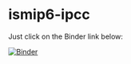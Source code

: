 # ismip6-ipcc

Just click on the Binder link below:

[![Binder](https://mybinder.org/badge_logo.svg)](https://mybinder.org/v2/gh/aaschwanden/ismip6-ipcc/HEAD?filepath=analyze_slr_predictions.ipynb)
